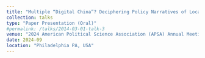 ```yaml
---
title: "Multiple “Digital China”? Deciphering Policy Narratives of Local Governments"
collection: talks
type: "Paper Presentation (Oral)"
#permalink: /talks/2014-03-01-talk-3
venue: "2024 American Political Science Association (APSA) Annual Meeting"
date: 2024-09
location: "Philadelphia PA, USA"
---
```

